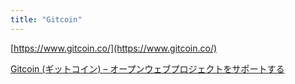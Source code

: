 ```yaml
---
title: "Gitcoin"
---
```


[https://www.gitcoin.co/](https://www.gitcoin.co/)

[Gitcoin (ギットコイン) – オープンウェブプロジェクトをサポートする](https://gaiax-blockchain.com/gitcoin)
